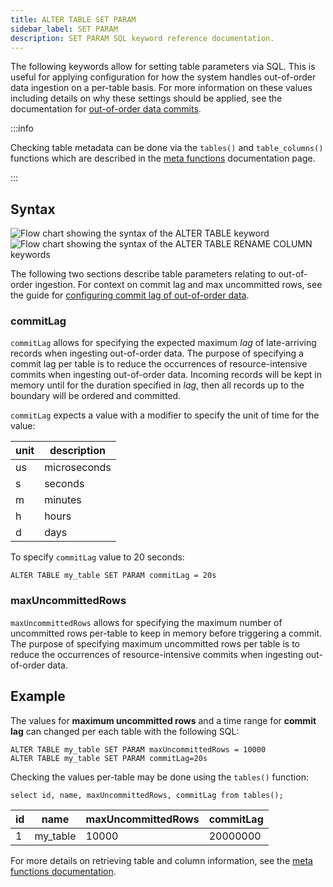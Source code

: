 ```yaml
---
title: ALTER TABLE SET PARAM
sidebar_label: SET PARAM
description: SET PARAM SQL keyword reference documentation.
---
```


The following keywords allow for setting table parameters via SQL. This is
useful for applying configuration for how the system handles out-of-order data
ingestion on a per-table basis. For more information on these values including
details on why these settings should be applied, see the documentation for
[out-of-order data commits](/docs/guides/out-of-order-commit-lag/).

:::info

Checking table metadata can be done via the `tables()` and `table_columns()`
functions which are described in the
[meta functions](/docs/reference/function/meta/) documentation page.

:::

## Syntax

![Flow chart showing the syntax of the ALTER TABLE keyword](/img/docs/diagrams/alterTable.svg)
![Flow chart showing the syntax of the ALTER TABLE RENAME COLUMN keywords](/img/docs/diagrams/alterTableSetParam.svg)

The following two sections describe table parameters relating to out-of-order
ingestion. For context on commit lag and max uncommitted rows, see the guide for
[configuring commit lag of out-of-order data](/docs/guides/out-of-order-commit-lag/).

### commitLag

`commitLag` allows for specifying the expected maximum _lag_ of late-arriving
records when ingesting out-of-order data. The purpose of specifying a commit lag
per table is to reduce the occurrences of resource-intensive commits when
ingesting out-of-order data. Incoming records will be kept in memory until for
the duration specified in _lag_, then all records up to the boundary will be
ordered and committed.

`commitLag` expects a value with a modifier to specify the unit of time for the
value:

| unit | description  |
| ---- | ------------ |
| us   | microseconds |
| s    | seconds      |
| m    | minutes      |
| h    | hours        |
| d    | days         |

To specify `commitLag` value to 20 seconds:

```questdb-sql
ALTER TABLE my_table SET PARAM commitLag = 20s
```

### maxUncommittedRows

`maxUncommittedRows` allows for specifying the maximum number of uncommitted
rows per-table to keep in memory before triggering a commit. The purpose of
specifying maximum uncommitted rows per table is to reduce the occurrences of
resource-intensive commits when ingesting out-of-order data.

## Example

The values for **maximum uncommitted rows** and a time range for **commit lag**
can changed per each table with the following SQL:

```questdb-sql title="Altering out-of-order parameters via SQL"
ALTER TABLE my_table SET PARAM maxUncommittedRows = 10000
ALTER TABLE my_table SET PARAM commitLag=20s
```

Checking the values per-table may be done using the `tables()` function:

```questdb-sql title="List table metadata"
select id, name, maxUncommittedRows, commitLag from tables();
```

| id  | name     | maxUncommittedRows | commitLag |
| --- | -------- | ------------------ | --------- |
| 1   | my_table | 10000              | 20000000  |

For more details on retrieving table and column information, see the
[meta functions documentation](/docs/reference/function/meta/).
